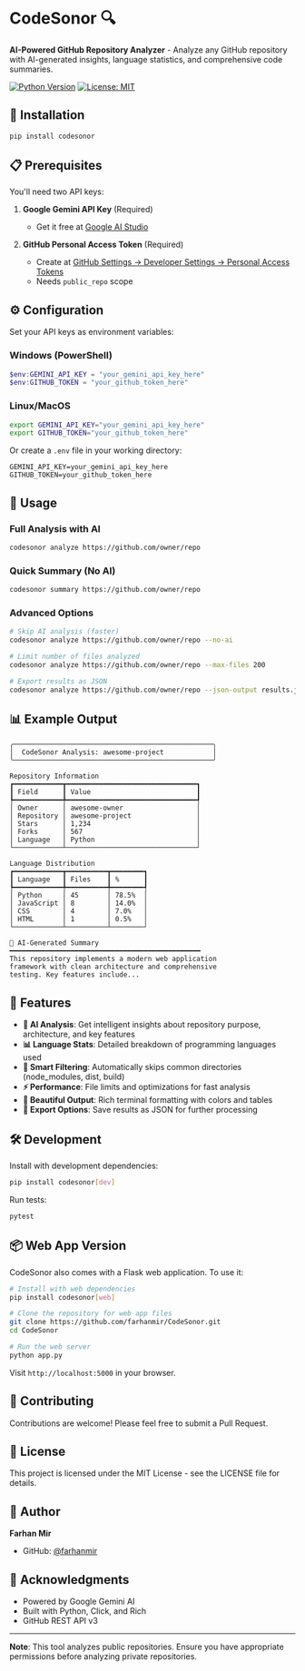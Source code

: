 # CodeSonor 🔍

**AI-Powered GitHub Repository Analyzer** - Analyze any GitHub repository with AI-generated insights, language statistics, and comprehensive code summaries.

[![Python Version](https://img.shields.io/badge/python-3.9+-blue.svg)](https://www.python.org/downloads/)
[![License: MIT](https://img.shields.io/badge/License-MIT-yellow.svg)](https://opensource.org/licenses/MIT)

## 🚀 Installation

```bash
pip install codesonor
```

## 📋 Prerequisites

You'll need two API keys:

1. **Google Gemini API Key** (Required)
   - Get it free at [Google AI Studio](https://makersuite.google.com/app/apikey)
   
2. **GitHub Personal Access Token** (Required)
   - Create at [GitHub Settings → Developer Settings → Personal Access Tokens](https://github.com/settings/tokens)
   - Needs `public_repo` scope

## ⚙️ Configuration

Set your API keys as environment variables:

### Windows (PowerShell)
```powershell
$env:GEMINI_API_KEY = "your_gemini_api_key_here"
$env:GITHUB_TOKEN = "your_github_token_here"
```

### Linux/MacOS
```bash
export GEMINI_API_KEY="your_gemini_api_key_here"
export GITHUB_TOKEN="your_github_token_here"
```

Or create a `.env` file in your working directory:
```env
GEMINI_API_KEY=your_gemini_api_key_here
GITHUB_TOKEN=your_github_token_here
```

## 📖 Usage

### Full Analysis with AI
```bash
codesonor analyze https://github.com/owner/repo
```

### Quick Summary (No AI)
```bash
codesonor summary https://github.com/owner/repo
```

### Advanced Options
```bash
# Skip AI analysis (faster)
codesonor analyze https://github.com/owner/repo --no-ai

# Limit number of files analyzed
codesonor analyze https://github.com/owner/repo --max-files 200

# Export results as JSON
codesonor analyze https://github.com/owner/repo --json-output results.json
```

## 📊 Example Output

```
╭─────────────────────────────────────────────────╮
│  CodeSonor Analysis: awesome-project            │
╰─────────────────────────────────────────────────╯

Repository Information
┏━━━━━━━━━━━━┳━━━━━━━━━━━━━━━━━━━━━━━━━━━━━━━━┓
┃ Field      ┃ Value                          ┃
┡━━━━━━━━━━━━╇━━━━━━━━━━━━━━━━━━━━━━━━━━━━━━━━┩
│ Owner      │ awesome-owner                  │
│ Repository │ awesome-project                │
│ Stars      │ 1,234                          │
│ Forks      │ 567                            │
│ Language   │ Python                         │
└────────────┴────────────────────────────────┘

Language Distribution
┏━━━━━━━━━━━━┳━━━━━━━━━━┳━━━━━━━━┓
┃ Language   ┃ Files    ┃ %      ┃
┡━━━━━━━━━━━━╇━━━━━━━━━━╇━━━━━━━━┩
│ Python     │ 45       │ 78.5%  │
│ JavaScript │ 8        │ 14.0%  │
│ CSS        │ 4        │ 7.0%   │
│ HTML       │ 1        │ 0.5%   │
└────────────┴──────────┴────────┘

🤖 AI-Generated Summary
━━━━━━━━━━━━━━━━━━━━━━━━━━━━━━━━━━━━━━━━━━━━━━━
This repository implements a modern web application
framework with clean architecture and comprehensive
testing. Key features include...
```

## 🎯 Features

- **🤖 AI Analysis**: Get intelligent insights about repository purpose, architecture, and key features
- **📊 Language Stats**: Detailed breakdown of programming languages used
- **📁 Smart Filtering**: Automatically skips common directories (node_modules, dist, build)
- **⚡ Performance**: File limits and optimizations for fast analysis
- **🎨 Beautiful Output**: Rich terminal formatting with colors and tables
- **💾 Export Options**: Save results as JSON for further processing

## 🛠️ Development

Install with development dependencies:
```bash
pip install codesonor[dev]
```

Run tests:
```bash
pytest
```

## 📦 Web App Version

CodeSonor also comes with a Flask web application. To use it:

```bash
# Install with web dependencies
pip install codesonor[web]

# Clone the repository for web app files
git clone https://github.com/farhanmir/CodeSonor.git
cd CodeSonor

# Run the web server
python app.py
```

Visit `http://localhost:5000` in your browser.

## 🤝 Contributing

Contributions are welcome! Please feel free to submit a Pull Request.

## 📄 License

This project is licensed under the MIT License - see the LICENSE file for details.

## 👤 Author

**Farhan Mir**

- GitHub: [@farhanmir](https://github.com/farhanmir)

## 🙏 Acknowledgments

- Powered by Google Gemini AI
- Built with Python, Click, and Rich
- GitHub REST API v3

---

**Note**: This tool analyzes public repositories. Ensure you have appropriate permissions before analyzing private repositories.
